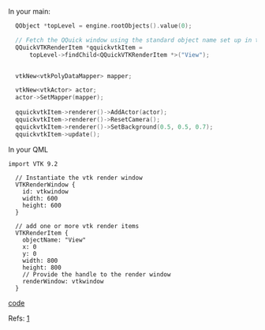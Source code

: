 
In your main:

```cpp
  QObject *topLevel = engine.rootObjects().value(0);

  // Fetch the QQuick window using the standard object name set up in the constructor
  QQuickVTKRenderItem *qquickvtkItem =
      topLevel->findChild<QQuickVTKRenderItem *>("View");


  vtkNew<vtkPolyDataMapper> mapper;

  vtkNew<vtkActor> actor;
  actor->SetMapper(mapper);
  
  qquickvtkItem->renderer()->AddActor(actor);
  qquickvtkItem->renderer()->ResetCamera();
  qquickvtkItem->renderer()->SetBackground(0.5, 0.5, 0.7);
  qquickvtkItem->update();
```


In your QML

```
import VTK 9.2

  // Instantiate the vtk render window
  VTKRenderWindow {
    id: vtkwindow
    width: 600
    height: 600
  }
 
  // add one or more vtk render items
  VTKRenderItem {
    objectName: "View"
    x: 0
    y: 0
    width: 800
    height: 800
    // Provide the handle to the render window
    renderWindow: vtkwindow
  }
```


[code](../vtk/qml_pcl.cpp)

Refs: [1](https://vtk.org/doc/nightly/html/classQQuickVTKRenderItem.html)
  
